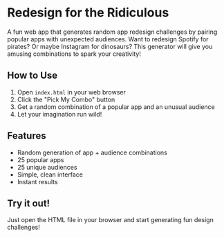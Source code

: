 # Redesign for the Ridiculous

A fun web app that generates random app redesign challenges by pairing popular apps with unexpected audiences. Want to redesign Spotify for pirates? Or maybe Instagram for dinosaurs? This generator will give you amusing combinations to spark your creativity!

## How to Use

1. Open `index.html` in your web browser
2. Click the "Pick My Combo" button
3. Get a random combination of a popular app and an unusual audience
4. Let your imagination run wild!

## Features

- Random generation of app + audience combinations
- 25 popular apps
- 25 unique audiences
- Simple, clean interface
- Instant results

## Try it out!

Just open the HTML file in your browser and start generating fun design challenges!